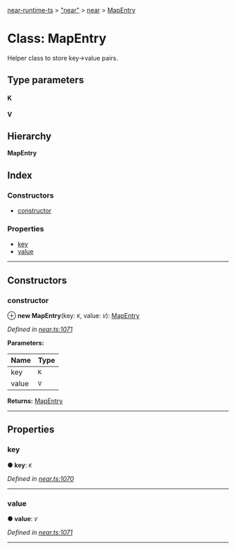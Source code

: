 [near-runtime-ts](../README.md) > ["near"](../modules/_near_.md) > [near](../modules/_near_.near.md) > [MapEntry](../classes/_near_.near.mapentry.md)

# Class: MapEntry

Helper class to store key->value pairs.

## Type parameters
#### K 
#### V 
## Hierarchy

**MapEntry**

## Index

### Constructors

* [constructor](_near_.near.mapentry.md#constructor)

### Properties

* [key](_near_.near.mapentry.md#key)
* [value](_near_.near.mapentry.md#value)

---

## Constructors

<a id="constructor"></a>

###  constructor

⊕ **new MapEntry**(key: *`K`*, value: *`V`*): [MapEntry](_near_.near.mapentry.md)

*Defined in [near.ts:1071](https://github.com/nearprotocol/near-runtime-ts/blob/a04d184/near.ts#L1071)*

**Parameters:**

| Name | Type |
| ------ | ------ |
| key | `K` |
| value | `V` |

**Returns:** [MapEntry](_near_.near.mapentry.md)

___

## Properties

<a id="key"></a>

###  key

**● key**: *`K`*

*Defined in [near.ts:1070](https://github.com/nearprotocol/near-runtime-ts/blob/a04d184/near.ts#L1070)*

___
<a id="value"></a>

###  value

**● value**: *`V`*

*Defined in [near.ts:1071](https://github.com/nearprotocol/near-runtime-ts/blob/a04d184/near.ts#L1071)*

___

